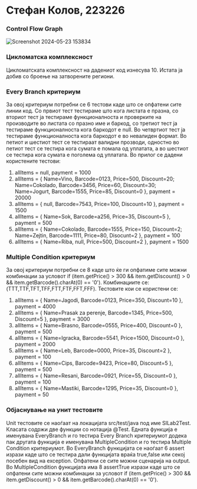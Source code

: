 # Стефан Колов, 223226
### Control Flow Graph
![Screenshot 2024-05-23 153834](https://github.com/Stefan-Kolov/SI_2024_lab2_223226/assets/137779689/f9c9906a-7074-44a9-a936-f73ecc0ac02a)
### Цикломатска комплексност
Цикломатската комплексност на дадениот код изнесува 10. Истата ја добив со броење на затворените региони.
### Every Branch критериум
За овој критериум потребни се 6 тестови каде што се опфатени сите линии код. Со првиот тест тестираме што кога листата е празна, со вториот тест ја тестираме функционалноста и проверките на производите во листата со празно име и баркод, со третиот тест ја тестираме функционалноста кога баркодот e null. Во четвртиот тест ја тестираме функционалноста кога баркодот е во невалиден формат. Во петиот и шестиот тест се тестираат валидни прозводи, одностно во петиот тест се тестира кога сумата е помала од уплатата, а во шестиот се тестира кога сумата е поголема од уплатата. Во прилог се дадени користените тестови:
1. allItems = null, payment = 1000
2. allItems = { Name=Vino, Barcode=0123, Price=500, Discount=20;
Name=Cokolado, Barcode=3456, Price=60, Discount=30;
Name=Jogurt, Barcode=1555, Price=85, Discount=0 }, payment = 20000
3. allItems = { null, Barcode=7543, Price=100, Discount=10 }, payment = 1500
4. allItems = { Name=Sok, Barcode=a256, Price=35, Discount=5 }, payment = 500
5. allItems = { Name=Cokolado, Barcode=1555, Price=150, Discount=2;
Name=Zejtin, Barcode=1111, Price=80, Disocunt=2 }, payment = 100
6. allItems = { Name=Riba, null, Price=500, Discount=2 }, payment = 1500
### Multiple Condition критериум
За овој критериум потребни се 8 каде што ќе ги опфатиме сите можни комбинации за условот if (item.getPrice() > 300 && item.getDiscount() > 0 && item.getBarcode().charAt(0) == '0').
Комбинациите се: (TTT,TTF,TFT,TFF,FTT,FTF,FFT,FFF). Тестовите кои се користени се:
1. allItems = { Name=Jagodi, Barcode=0123, Price=350, Discount=10 }, payment = 4000
2. allItems = { Name=Prasak za perenje, Barcode=1345, Price=500, Discount=5 }, payment = 3000
3. allItems = { Name=Brasno, Barcode=0555, Price=400, Discount=0 }, payment = 500
4. allItems = { Name=Igracka, Barcode=5541, Price=1500, Discount=0 }, payment = 2000
5. allItems = { Name=Leb, Barcode=0000, Price=35, Discount=2 }, payment = 100
6. allItems = { Name=Cips, Barcode=9423, Price=80, Discount=5 }, payment = 500
7. allItems = { Name=Resani, Barcode=0921, Price=55, Discount=0 }, payment = 100
8. allItems = { Name=Mastiki, Barcode=1295, Price=35, Discount=0 }, payment = 50
### Објаснување на унит тестовите
Unit тестовите се наоѓаат на локацијата src/test/java под име SILab2Test. Класата содржи две функции со нотација @Test. Едната функција е именувана EveryBranch и го тестира Every Branch критериумот
додека пак другата функција е именувана MultipleCondition и го тестира Multiple Condition критериумот. Во EveryBranch функцијата се наоѓаат 6 assert изрази каде што се тестира дали функцијата
враќа true,false или секој посебен вид на exception. Опфатени се сите можни сценарија на output. Во MultipleCondition функцијата има 8 assertTrue изрази каде што се опфатени сите можни комбинации за условот
if (item.getPrice() > 300 && item.getDiscount() > 0 && item.getBarcode().charAt(0) == '0').
